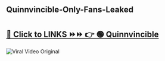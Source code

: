 
 ## Quinnvincible-Only-Fans-Leaked

# <h2><a href="https://clipsfans.com/Quinnvincible&ref=git">🔗 Click to LINKS ⏩⏩ 👉 🟢 Quinnvincible </a></h2>

<a href="https://clipsfans.com/Quinnvincible&ref=git" rel="nofollow" data-target="animated-image.originalLink"><img src="https://i.ibb.co.com/xMMVF88/686577567.gif" alt="Viral Video Original" style="max-width: 100%; display: inline-block;" data-target="animated-image.originalImage"></a>
